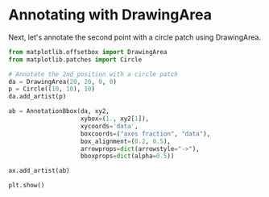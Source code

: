 # Annotating with DrawingArea

Next, let's annotate the second point with a circle patch using DrawingArea.

```python
from matplotlib.offsetbox import DrawingArea
from matplotlib.patches import Circle

# Annotate the 2nd position with a circle patch
da = DrawingArea(20, 20, 0, 0)
p = Circle((10, 10), 10)
da.add_artist(p)

ab = AnnotationBbox(da, xy2,
                    xybox=(1., xy2[1]),
                    xycoords='data',
                    boxcoords=("axes fraction", "data"),
                    box_alignment=(0.2, 0.5),
                    arrowprops=dict(arrowstyle="->"),
                    bboxprops=dict(alpha=0.5))

ax.add_artist(ab)

plt.show()
```
